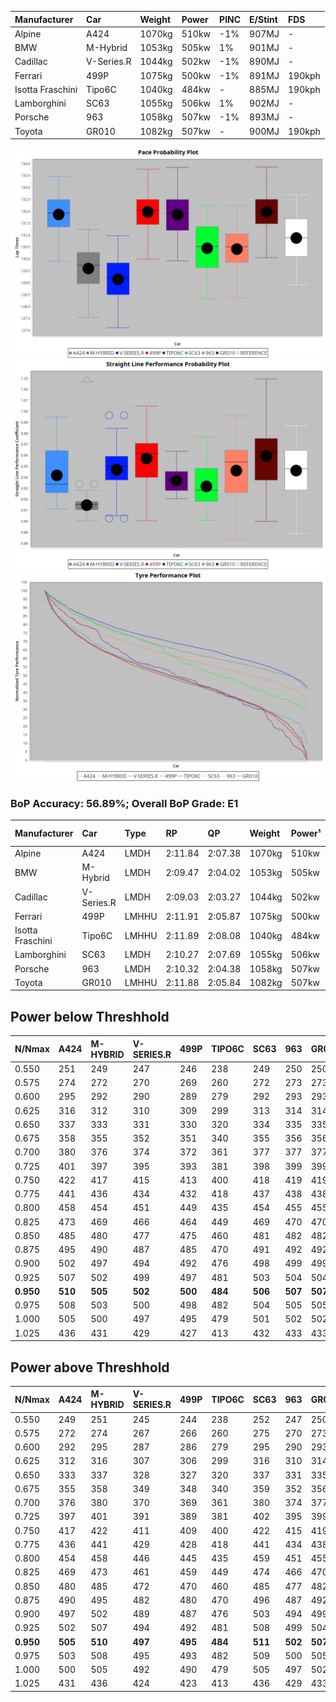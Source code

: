 | Manufacturer     | Car        | Weight | Power | PINC    | E/Stint | FDS     |
|:-|:-|:-|:-|:-|:-|:-|
| Alpine           | A424       | 1070kg | 510kw | -1%     | 907MJ   |    -    |
| BMW              | M-Hybrid   | 1053kg | 505kw | 1%      | 901MJ   |    -    |
| Cadillac         | V-Series.R | 1044kg | 502kw | -1%     | 890MJ   |    -    |
| Ferrari          | 499P       | 1075kg | 500kw | -1%     | 891MJ   | 190kph  |
| Isotta Fraschini | Tipo6C     | 1040kg | 484kw |    -    | 885MJ   | 190kph  |
| Lamborghini      | SC63       | 1055kg | 506kw | 1%      | 902MJ   |    -    |
| Porsche          | 963        | 1058kg | 507kw | -1%     | 893MJ   |    -    |
| Toyota           | GR010      | 1082kg | 507kw |    -    | 900MJ   | 190kph  |

![PACECHART](./IMG/ACOMETHOD.png)
![STRAIGHTLINEPERFORMANCECHART](./IMG/ACOMETHOD_sp.png)
![TYREPERFORMANCECHART](./IMG/ACOMETHOD_tw.png)

### BoP Accuracy: 56.89%; Overall BoP Grade: E1
| Manufacturer     | Car        | Type  | RP      | QP      | Weight | Power¹ | Threshhold | PINC    | Power² | E/Stint | AVG Vmax  | FDS     | RDLC | L/Stint | BOP-Grade | Model Accuracy | Model Points | Match% |
|:-|:-|:-|:-|:-|:-|:-|:-|:-|:-|:-|:-|:-|:-|:-|:-|:-|:-|:-|
| Alpine           | A424       | LMDH  | 2:11.84 | 2:07.38 | 1070kg | 510kw  | 210.0kph   | -1%     | 505kw  |  907MJ  | 300.42kph |    -    | 1.00 | 25      | +Ω1       | 100.00%        | 642          | 40.93% |
| BMW              | M-Hybrid   | LMDH  | 2:09.47 | 2:04.02 | 1053kg | 505kw  | 210.0kph   | 1%      | 510kw  |  901MJ  | 297.92kph |    -    | 1.02 | 25      | -Ω1       | 100.00%        | 1714         | 44.93% |
| Cadillac         | V-Series.R | LMDH  | 2:09.03 | 2:03.27 | 1044kg | 502kw  | 210.0kph   | -1%     | 497kw  |  890MJ  | 301.09kph |    -    | 1.02 | 25      | -Ω1       | 98.95%         | 2271         | 31.30% |
| Ferrari          | 499P       | LMHHU | 2:11.91 | 2:05.87 | 1075kg | 500kw  | 210.0kph   | -1%     | 495kw  |  891MJ  | 301.93kph | 190kph  | 1.02 | 25      | +C2       | 99.93%         | 2718         | 70.78% |
| Isotta Fraschini | Tipo6C     | LMHHU | 2:11.89 | 2:08.08 | 1040kg | 484kw  | 210.0kph   |    -    | 484kw  |  885MJ  | 298.97kph | 190kph  | 1.07 | 25      | +Ω1       | 92.36%         | 133          | 34.90% |
| Lamborghini      | SC63       | LMDH  | 2:10.27 | 2:07.69 | 1055kg | 506kw  | 210.0kph   | 1%      | 511kw  |  902MJ  | 299.56kph |    -    | 1.04 | 25      | -B2       | 96.54%         | 418          | 81.42% |
| Porsche          | 963        | LMDH  | 2:10.32 | 2:04.38 | 1058kg | 507kw  | 210.0kph   | -1%     | 502kw  |  893MJ  | 301.31kph |    -    | 1.01 | 25      | -B2       | 99.98%         | 6168         | 80.81% |
| Toyota           | GR010      | LMHHU | 2:11.88 | 2:05.84 | 1082kg | 507kw  | 210.0kph   |    -    | 507kw  |  900MJ  | 302.80kph | 190kph  | 1.01 | 25      | +C2       | 98.53%         | 3557         | 70.07% |

## Power below Threshhold
| N/Nmax    | A424    | M-HYBRID | V-SERIES.R | 499P    | TIPO6C  | SC63    | 963     | GR010   |
|:-|:-|:-|:-|:-|:-|:-|:-|:-|
|  0.550    |  251    |  249     |  247       |  246    |  238    |  249    |  250    |  250    |
|  0.575    |  274    |  272     |  270       |  269    |  260    |  272    |  273    |  273    |
|  0.600    |  295    |  292     |  290       |  289    |  279    |  292    |  293    |  293    |
|  0.625    |  316    |  312     |  310       |  309    |  299    |  313    |  314    |  314    |
|  0.650    |  337    |  333     |  331       |  330    |  320    |  334    |  335    |  335    |
|  0.675    |  358    |  355     |  352       |  351    |  340    |  355    |  356    |  356    |
|  0.700    |  380    |  376     |  374       |  372    |  361    |  377    |  377    |  377    |
|  0.725    |  401    |  397     |  395       |  393    |  381    |  398    |  399    |  399    |
|  0.750    |  422    |  417     |  415       |  413    |  400    |  418    |  419    |  419    |
|  0.775    |  441    |  436     |  434       |  432    |  418    |  437    |  438    |  438    |
|  0.800    |  458    |  454     |  451       |  449    |  435    |  454    |  455    |  455    |
|  0.825    |  473    |  469     |  466       |  464    |  449    |  469    |  470    |  470    |
|  0.850    |  485    |  480     |  477       |  475    |  460    |  481    |  482    |  482    |
|  0.875    |  495    |  490     |  487       |  485    |  470    |  491    |  492    |  492    |
|  0.900    |  502    |  497     |  494       |  492    |  476    |  498    |  499    |  499    |
|  0.925    |  507    |  502     |  499       |  497    |  481    |  503    |  504    |  504    |
| **0.950** | **510** | **505**  | **502**    | **500** | **484** | **506** | **507** | **507** |
|  0.975    |  508    |  503     |  500       |  498    |  482    |  504    |  505    |  505    |
|  1.000    |  505    |  500     |  497       |  495    |  479    |  501    |  502    |  502    |
|  1.025    |  436    |  431     |  429       |  427    |  413    |  432    |  433    |  433    |

## Power above Threshhold
| N/Nmax    | A424    | M-HYBRID | V-SERIES.R | 499P    | TIPO6C  | SC63    | 963     | GR010   |
|:-|:-|:-|:-|:-|:-|:-|:-|:-|
|  0.550    |  249    |  251     |  245       |  244    |  238    |  252    |  247    |  250    |
|  0.575    |  272    |  274     |  267       |  266    |  260    |  275    |  270    |  273    |
|  0.600    |  292    |  295     |  287       |  286    |  279    |  295    |  290    |  293    |
|  0.625    |  312    |  316     |  307       |  306    |  299    |  316    |  310    |  314    |
|  0.650    |  333    |  337     |  328       |  327    |  320    |  337    |  331    |  335    |
|  0.675    |  355    |  358     |  349       |  348    |  340    |  359    |  352    |  356    |
|  0.700    |  376    |  380     |  370       |  369    |  361    |  380    |  374    |  377    |
|  0.725    |  397    |  401     |  391       |  389    |  381    |  402    |  395    |  399    |
|  0.750    |  417    |  422     |  411       |  409    |  400    |  422    |  415    |  419    |
|  0.775    |  436    |  441     |  429       |  428    |  418    |  441    |  434    |  438    |
|  0.800    |  454    |  458     |  446       |  445    |  435    |  459    |  451    |  455    |
|  0.825    |  469    |  473     |  461       |  459    |  449    |  474    |  466    |  470    |
|  0.850    |  480    |  485     |  472       |  470    |  460    |  485    |  477    |  482    |
|  0.875    |  490    |  495     |  482       |  480    |  470    |  496    |  487    |  492    |
|  0.900    |  497    |  502     |  489       |  487    |  476    |  503    |  494    |  499    |
|  0.925    |  502    |  507     |  494       |  492    |  481    |  508    |  499    |  504    |
| **0.950** | **505** | **510**  | **497**    | **495** | **484** | **511** | **502** | **507** |
|  0.975    |  503    |  508     |  495       |  493    |  482    |  509    |  500    |  505    |
|  1.000    |  500    |  505     |  492       |  490    |  479    |  505    |  497    |  502    |
|  1.025    |  431    |  436     |  424       |  423    |  413    |  436    |  429    |  433    |
